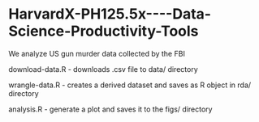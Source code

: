 # HarvardX-PH125.5x----Data-Science-Productivity-Tools

We analyze US gun murder data collected by the FBI


download-data.R - downloads .csv file to data/ directory 

wrangle-data.R - creates a derived dataset and saves as R object in rda/ directory

analysis.R - generate a plot and saves it to the figs/ directory
